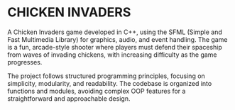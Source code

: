# CHICKEN INVADERS

A Chicken Invaders game developed in C++, using the SFML (Simple and Fast Multimedia Library) for graphics, audio, and event handling. The game is a fun, arcade-style shooter where players must defend their spaceship from waves of invading chickens, with increasing difficulty as the game progresses.

The project follows structured programming principles, focusing on simplicity, modularity, and readability. The codebase is organized into functions and modules, avoiding complex OOP features for a straightforward and approachable design.

